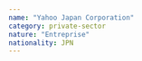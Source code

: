 ```yaml
---
name: "Yahoo Japan Corporation"
category: private-sector
nature: "Entreprise"
nationality: JPN
---
```

